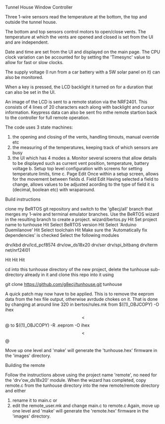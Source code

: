 Tunnel House Window Controller

Three 1-wire sensors read the temperature at the bottom, the top and outside the tunnel house. 

The bottom and top sensors control motors to open/close vents.
The temperature at which the vents are opened and closed is set from the UI and are independent.

Date and time are set from the UI and displayed on the main page.
The CPU clock variation can be accounted for by setting the 'Timesync' value to allow for fast or slow clocks.

The supply voltage (I run from a car battery with a 5W solar panel on it) can also be monitored.

When a key is pressed, the LCD backlight it turned on for a duration that can also be set in the UI.

An image of the LCD is sent to a remote station via the NRF2401. This consists of 4 lines of 20 characters each along with backlight and cursor information.
Keypress data can also be sent fro mthe remote startion back to the controller for full remote operation.

The code uses 3 state machines:
   1. the opening and closing of the vents, handling timouts, manual override etc
   2. the measuring of the temperatures, keeping track of which sensors are busy
   3. the UI which has 4 modes
      a. Monitor
         several screens that allow details to be displayed such as current vent position, temperature, battery voltage
      b. Setup
         top level configuration with screens for setting temperature limits, time
      c. Page Edit
         Once within a setup screen, allows for the movement between fields
      d. Field Edit
         Having selected a field to change, allows values to be adjusted acording to the type of field it is (decimal, boolean etc) with wraparound.


Build instructions

clone my BeRTOS git repository and switch to the 'g8ecj/all' branch that merges my 1-wire and terminal emulator branches.
Use the BeRTOS wizard in the resulting branch to create a project.
wizard/bertos.py
Hit <next>
Set project name to tunhouse
Hit <next>
Select BeRTOS version
Hit <next>
Select 'Arduino Duemilanove'
Hit <next>
Select toolchain
Hit <next>
Make sure the 'Automatically fix dependencies' is checked
Select the following modules

drv/kbd
drv/lcd_pcf8574
drv/ow_ds18x20
drv/ser
drv/spi_bitbang
drv/term
net/nrf24l01

Hit <next>
Hit <create>
Hit <finish>

cd into this tunhouse directory of the new project, delete the tunhouse sub-directory already in it and clone this repo into it using

git clone https://github.com/g8ecj/tunhouse.git tunhouse

A quick patch may now have to be applied. This is to remove the eeprom data from the hex file output, otherwise avrdude chokes on it.
That is done by changing at around line 320 in bertos/rules.mk
from
	$$($(1)_OBJCOPY) -O ihex $$< $$@
to
	$$($(1)_OBJCOPY) -R .eeprom -O ihex $$< $$@

Move up one level and 'make' will generate the 'tunhouse.hex' firmware in the 'images' directory.


Building the remote

Follow the instructions above using the project name 'remote', no need for the 'drv'ow_ds18x20' module.
When the wizard has completed, copy remote.c from the tunhouse directory into the new remote/remote directory and either
   1. rename it to main.c or
   2. edit the remote_user.mk and change main.c to remote.c
Again, move up one level and 'make' will generate the 'remote.hex' firmware in the 'images' directory.


